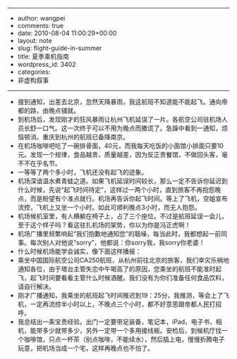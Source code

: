 - --
- author: wangpei
- comments: true
- date: 2010-08-04 11:00:29+00:00
- layout: note
- slug: flight-guide-in-summer
- title: 夏季乘机指南
- wordpress_id: 3402
- categories:
- 非虚构叙事
- --
- 接到通知，出差去北京，忽然天降暴雨，我这航班不知道能不能起飞。通向帝都的路，由晚点铺就。
- 到机场后，发现刚才的狂风暴雨让杭州飞机延误了一片。各航空公司驻机场人员长舒一口气。这一次终于可以不用为晚点而撒谎了。急躁中看到一通知，烦恼顿消。重庆到杭州的航班已备降南京。
- 在机场咖啡吧吃了一碗排骨面，40元，而我每天吃饭的小面馆小排面只要10元。发现一个规律，食品越贵，质量越差，因为反正贵餐馆，不做回头客，毫不不在乎名节。
- 一等等了两个多小时，飞机还没有起飞的迹象。
- 机场深谙温水煮青蛙之道。如果飞机延误时间较长，那么一定不告诉你延迟到什么时候，先说“起飞时间待定”，这样过一两个小时，直到旅客不再抱怨晚点，而是盼望有个准点就行。机场再告诉你起飞时间。等上了飞机，空姐宣布流控，飞机上又坐一个小时。如此可顺利晚点3小时，而无人抱怨。
- 机场候机室里，有人横躺在椅子上，占了三个座位。不过是航班延误一会儿，至于这个样子吗？看这驻扎机场的架势，你以为你是冯正虎啊！
- 机场广播里频繁响起“我们抱歉地通知您”的聒噪，每当此时，我都想起一前同事。每次别人对他说“sorry”，他都说：你sorry我，我sorry你老婆！
- 什么时候机场能学会诚实，像下面这样播报：
- 乘坐中国国际航空公司CA250航班，从杭州前往北京的旅客，我们幸灾乐祸地通知各位，由于塔台主管失恋中午喝高了的原因，您乘坐的航班不能准时起飞，起飞时间要看看主管什么时候酒醒。我们没有为你们准备任何食品饮料，请自行解决。 
- 刚才广播通知，我乘坐的航班起飞时间推迟到19：25分，我推测，等会上了飞机，一定再流控半小时以上，不晚点三个小时，都不好意思跟帝都人民打招呼。
- 我总结出一条宝贵经验。出门一定要带足装备，笔记本，iPad，电子书，相机，能带多少就带多少，另外一定带一个多用接线板。安检后，到候机厅找一个咖啡馆，只点一杯茶（别点咖啡，不能续水），然后插上电，慢慢折腾电子玩意，把机场当成一个宅，这样再晚点也不怕了。
